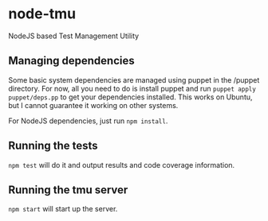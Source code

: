 # node-tmu

NodeJS based Test Management Utility

## Managing dependencies

Some basic system dependencies are managed using puppet in the /puppet directory.
For now, all you need to do is install puppet and run ```puppet apply puppet/deps.pp``` 
to get your dependencies installed.  This works on Ubuntu, but I cannot guarantee it
working on other systems.

For NodeJS dependencies, just run ```npm install```.

## Running the tests

```npm test``` will do it and output results and code coverage information.

## Running the tmu server

```npm start``` will start up the server.
